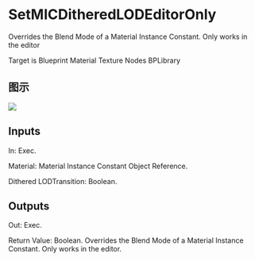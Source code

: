 # SetMICDitheredLODEditorOnly

Overrides the Blend Mode of a Material Instance Constant. Only works in the editor

Target is Blueprint Material Texture Nodes BPLibrary

## 图示

![]($-20221218-20393494.png)

## Inputs

In: Exec.

Material: Material Instance Constant Object Reference.

Dithered LODTransition: Boolean.  

## Outputs

Out: Exec.

Return Value: Boolean. Overrides the Blend Mode of a Material Instance Constant. Only works in the editor.

